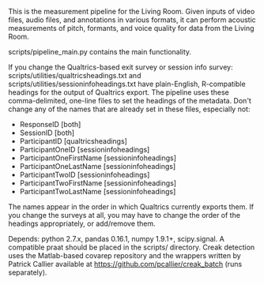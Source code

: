 This is the measurement pipeline for the Living Room. Given inputs of video files, 
audio files, and annotations in various formats, it can perform acoustic measurements
of pitch, formants, and voice quality for data from the Living Room.

scripts/pipeline_main.py contains the main functionality.

If you change the Qualtrics-based exit survey or session info survey:
scripts/utilities/qualtricsheadings.txt and
scripts/utilities/sessioninfoheadings.txt
have plain-English, R-compatible headings for the output of Qualtrics export. The 
pipeline uses these comma-delimited, one-line files to set the headings of the metadata.
Don't change any of the names that are already set in these files, especially not:
- ResponseID [both]
- SessionID [both]
- ParticipantID [qualtricsheadings]
- ParticipantOneID [sessioninfoheadings]
- ParticipantOneFirstName [sessioninfoheadings]
- ParticipantOneLastName [sessioninfoheadings]
- ParticipantTwoID [sessioninfoheadings]
- ParticipantTwoFirstName [sessioninfoheadings]
- ParticipantTwoLastName [sessioninfoheadings]

The names appear in the order in which Qualtrics currently exports them. If you change 
the surveys at all, you may have to change the order of the headings appropriately, or 
add/remove them.

Depends: python 2.7.x, pandas 0.16.1, numpy 1.9.1+, scipy.signal. A compatible praat 
should be placed in the scripts/ directory. Creak detection uses the Matlab-based covarep 
repository and the wrappers written by Patrick Callier available at 
https://github.com/pcallier/creak_batch (runs separately). 